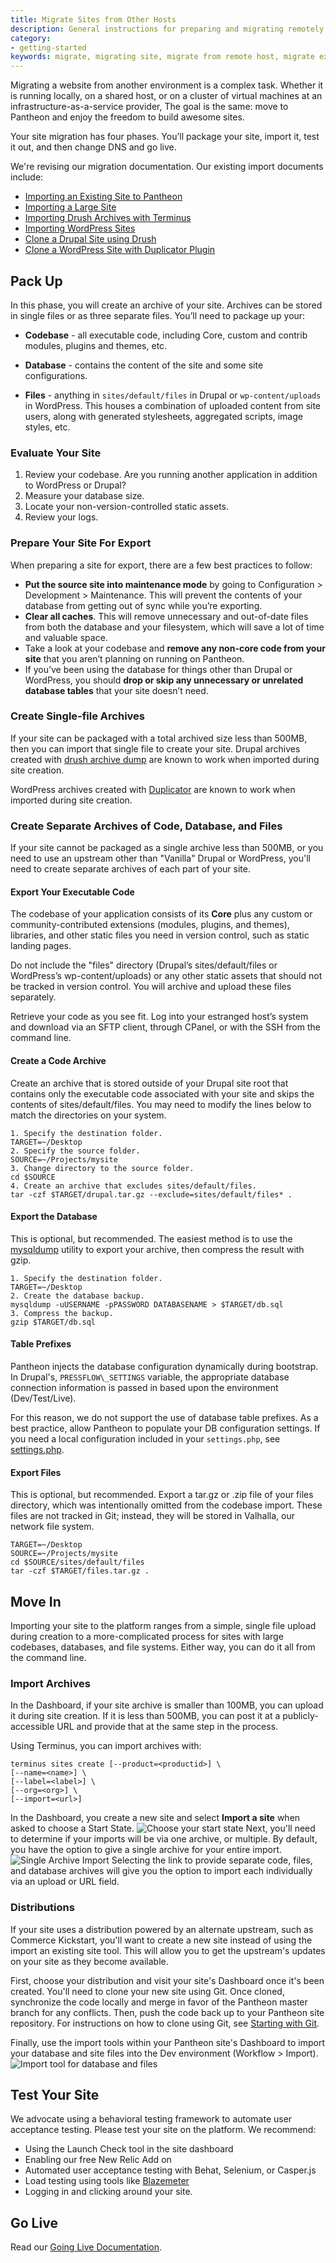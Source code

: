 ```yaml
---
title: Migrate Sites from Other Hosts
description: General instructions for preparing and migrating remotely hosted sites to Pantheon.
category:
- getting-started
keywords: migrate, migrating site, migrate from remote host, migrate existing site, migrate from other host, migrate from another host, how to migrate an existing site, alternate host, another host, migration, migrations, migrates, move site to pantheon, move from remote host, move from current host, move hosts, changing hosting providers, how to move hosting to pantheon
---
```

Migrating a website from another environment is a complex task. Whether it is running locally, on a shared host, or on a cluster of virtual machines at an infrastructure-as-a-service provider, The goal is the same: move to Pantheon and enjoy the freedom to build awesome sites.

Your site migration has four phases. You’ll package your site, import it, test it out, and then change DNS and go live.

We're revising our migration documentation. Our existing import documents include:

 - [Importing an Existing Site to Pantheon](/docs/articles/sites/create/importing-an-existing-site)
 - [Importing a Large Site](/docs/articles/sites/create/importing-a-large-site)
 - [Importing Drush Archives with Terminus](/docs/articles/sites/create/importing-drush-site-archives-with-terminus)
 - [Importing WordPress Sites](/docs/articles/wordpress/importing-a-wordpress-site/)
 - [Clone a Drupal Site using Drush](/docs/articles/sites/create/clone-a-drupal-site-using-drush)
 - [Clone a WordPress Site with Duplicator Plugin](/docs/articles/wordpress/clone-a-wordpress-site-with-duplicator-plugin)

## Pack Up

In this phase, you will create an archive of your site. Archives can be stored in single files or as three separate files. You’ll need to package up your:

- **Codebase** - all executable code, including Core, custom and contrib modules, plugins and themes, etc.

- **Database** - contains the content of the site and some site configurations.

- **Files** - anything in `sites/default/files` in Drupal or `wp-content/uploads` in WordPress. This houses a combination of uploaded content from site users, along with generated stylesheets, aggregated scripts, image styles, etc.

### Evaluate Your Site

1. Review your codebase. Are you running another application in addition to WordPress or Drupal?
2. Measure your database size.
3. Locate your non-version-controlled static assets.
4. Review your logs.

### Prepare Your Site For Export

When preparing a site for export, there are a few best practices to follow:

* **Put the source site into maintenance mode** by going to Configuration > Development > Maintenance. This will prevent the contents of your database from getting out of sync while you’re exporting.
* **Clear all caches**. This will remove unnecessary and out-of-date files from both the database and your filesystem, which will save a lot of time and valuable space.
* Take a look at your codebase and **remove any non-core code from your site** that you aren’t planning on running on Pantheon.
* If you’ve been using the database for things other than Drupal or WordPress, you should **drop or skip any unnecessary or unrelated database tables** that your site doesn’t need.

### Create Single-file Archives
If your site can be packaged with a total archived size less than 500MB, then you can import that single file to create your site.
Drupal archives created with [drush archive dump](http://drushcommands.com/drush-6x/archive/archive-dump) are known to work when imported during site creation.
<!--@TODO: Test archives created with [Backup and Migrate](https://www.drupal.org/project/backup_migrate).-->

WordPress archives created with [Duplicator](https://wordpress.org/plugins/duplicator/) are known to work when imported during site creation.
<!--@TODO: Test archives created with BackupBuddy-->
<!--@TODO: Identify other backup creation solutions for WordPress.-->

### Create Separate Archives of Code, Database, and Files

If your site cannot be packaged as a single archive less than 500MB, or you need to use an upstream other than "Vanilla" Drupal or WordPress, you'll need to create separate archives of each part of your site.

#### Export Your Executable Code

The codebase of your application consists of  its **Core** plus any custom or community-contributed extensions (modules, plugins, and themes), libraries, and other static files you need in version control, such as static landing pages.

Do not include the "files" directory (Drupal’s sites/default/files or WordPress’s wp-content/uploads) or any other static assets that should not be tracked in version control. You will archive and upload these files separately.

Retrieve your code as you see fit. Log into your estranged host’s system and download via an SFTP client, through CPanel, or with the SSH from the command line.


#### Create a Code Archive

Create an archive that is stored outside of your Drupal site root that contains only the executable code associated with your site and skips the contents of sites/default/files. You may need to modify the lines below to match the directories on your system.
```
1. Specify the destination folder.
TARGET=~/Desktop
2. Specify the source folder.
SOURCE=~/Projects/mysite
3. Change directory to the source folder.
cd $SOURCE
4. Create an archive that excludes sites/default/files.
tar -czf $TARGET/drupal.tar.gz --exclude=sites/default/files* .
```
#### Export the Database

This is optional, but recommended. The easiest method is to use the [mysqldump](http://dev.mysql.com/doc/refman/5.5/en/mysqldump.html) utility to export your archive, then compress the result with gzip.

```  
1. Specify the destination folder.
TARGET=~/Desktop
2. Create the database backup.
mysqldump -uUSERNAME -pPASSWORD DATABASENAME > $TARGET/db.sql
3. Compress the backup.
gzip $TARGET/db.sql
```

<!--@TODO: test/document phpmyadmin dumps, ssh source-->

#### Table Prefixes

Pantheon injects the database configuration dynamically during bootstrap. In Drupal's, `PRESSFLOW\_SETTINGS` variable, the appropriate database connection information is passed in based upon the environment (Dev/Test/Live).

For this reason, we do not support the use of database table prefixes. As a best practice, allow Pantheon to populate your DB configuration settings. If you need a local configuration included in your `settings.php`, see [settings.php](/source/docs/articles/drupal/configuring-settings-php).

#### Export Files

This is optional, but recommended. Export a tar.gz or .zip file of your files directory, which was intentionally omitted from the codebase import. These files are not tracked in Git; instead, they will be stored in Valhalla, our network file system.

```
TARGET=~/Desktop
SOURCE=~/Projects/mysite
cd $SOURCE/sites/default/files
tar -czf $TARGET/files.tar.gz .
```

## Move In

Importing your site to the platform ranges from a simple, single file upload during creation to a more-complicated process for sites with large codebases, databases, and file systems. Either way, you can do it all from the command line.

### Import Archives

In the Dashboard, if your site archive is smaller than 100MB, you can upload it during site creation. If it is less than 500MB, you can post it at a publicly-accessible URL and provide that at the same step in the process.

Using Terminus, you can import archives with:
```
terminus sites create [--product=<productid>] \
[--name=<name>] \
[--label=<label>] \
[--org=<org>] \
[--import=<url>]
```

In the Dashboard, you create a new site and select **Import a site** when asked to choose a Start State.
 ![Choose your start state](/source/docs/assets/images/choose-your-start-state.png)
Next, you'll need to determine if your imports will be via one archive, or multiple. By default, you have the option to give a single archive for your entire import.
 ![Single Archive Import](/source/docs/assets/images/single-archive-import.png)
Selecting the link to provide separate code, files, and database archives will give you the option to import each individually via an upload or URL field.

### Distributions

If your site uses a distribution powered by an alternate upstream, such as Commerce Kickstart, you'll want to create a new site instead of using the import an existing site tool. This will allow you to get the upstream's updates on your site as they become available.

First, choose your distribution and visit your site's Dashboard once it's been created. You'll need to clone your new site using Git. Once cloned, synchronize the code locally and merge in favor of the Pantheon master branch for any conflicts. Then, push the code back up to your Pantheon site repository. For instructions on how to clone using Git, see [Starting with Git](/docs/articles/local/starting-with-git/).

Finally, use the import tools within your Pantheon site's Dashboard to import your database and site files into the Dev environment (Workflow > Import).
 ![Import tool for database and files](/source/docs/assets/images/import-tool-db-and-files.png)

## Test Your Site

We advocate using a behavioral testing framework to automate user acceptance testing. Please test your site on the platform. We recommend:
 - Using the Launch Check tool in the site dashboard
 - Enabling our free New Relic Add on
 - Automated user acceptance testing with Behat, Selenium, or Casper.js
 - Load testing using tools like [Blazemeter](/docs/guides/load-testing-with-blazemeter/)
 - Logging in and clicking around your site.


## Go Live
Read our [Going Live Documentation](/docs/articles/going-live).
